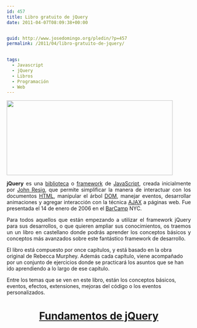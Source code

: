 ```yaml
---
id: 457
title: Libro gratuito de jQuery
date: 2011-04-07T08:09:38+00:00


guid: http://www.josedomingo.org/pledin/?p=457
permalink: /2011/04/libro-gratuito-de-jquery/

  
tags:
  - Javascript
  - jQuery
  - Libros
  - Programación
  - Web
---
```

<img class="aligncenter" title="jquery" src="http://media.tumblr.com/tumblr_lits2aTPpl1qbedm9.png" alt="" width="454" height="204" />

<p style="text-align: justify;">
  <strong>jQuery</strong> es una <a title="Biblioteca (informática)" href="http://es.wikipedia.org/wiki/Biblioteca_%28inform%C3%A1tica%29">biblioteca</a> o <a href="http://es.wikipedia.org/wiki/Framework">framework</a> de <a href="http://es.wikipedia.org/wiki/JavaScript">JavaScript</a>, creada inicialmente por <a href="http://es.wikipedia.org/wiki/John_Resig">John Resig</a>, que permite simplificar la manera de interactuar con los documentos <a href="http://es.wikipedia.org/wiki/HTML">HTML</a>, manipular el árbol <a title="Document Object Model" href="http://es.wikipedia.org/wiki/Document_Object_Model">DOM</a>, manejar eventos, desarrollar animaciones y agregar interacción con la técnica <a href="http://es.wikipedia.org/wiki/AJAX">AJAX</a> a páginas web. Fue presentada el 14 de enero de 2006 en el <a href="http://es.wikipedia.org/wiki/BarCamp">BarCamp</a> NYC.
</p>

<p style="text-align: justify;">
  Para todos aquellos que están empezando a utilizar el framework jQuery para sus desarrollos, o que quieren ampliar sus conocimientos, os traemos un un libro en castellano donde podrás aprender los conceptos básicos y conceptos más avanzados sobre este fantástico framework de desarrollo.
</p>

El libro está compuesto por once capítulos, y está basado en la obra original de Rebecca Murphey. Además cada capítulo, viene acompañado por un conjunto de ejercicios donde se practicará los asuntos que se han ido aprendiendo a lo largo de ese capítulo.

Entre los temas que se ven en este libro, están los conceptos básicos, eventos, efectos, extensiones, mejoras del código o los eventos personalizados.

<h1 style="text-align: center;">
  <a href="http://librojquery.com/">Fundamentos de jQuery</a>
</h1>

<!-- AddThis Advanced Settings generic via filter on the_content -->

<!-- AddThis Share Buttons generic via filter on the_content -->